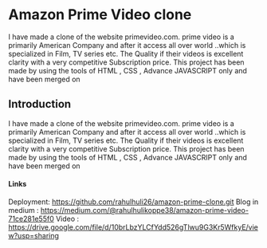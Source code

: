 # Amazon Prime Video clone

I have made a clone of the website primevideo.com. prime video is a primarily American Company and after it access all over world ..which is specialized in Film, TV series etc. The Quality if their videos is excellent clarity with a very competitive Subscription price. This project has been made by using the tools of HTML , CSS , Advance JAVASCRIPT only and have been merged on
## Introduction

I have made a clone of the website primevideo.com. prime video is a primarily American Company and after it access all over world ..which is specialized in Film, TV series etc. The Quality if their videos is excellent clarity with a very competitive Subscription price. This project has been made by using the tools of HTML , CSS , Advance JAVASCRIPT only and have been merged on

#### Links


Deployment: https://github.com/rahulhuli26/amazon-prime-clone.git
Blog in medium : https://medium.com/@rahulhulikoppe38/amazon-prime-video-71ce281e55f0
Video : https://drive.google.com/file/d/10brLbzYLCfYdd526gTlwu9G3Kr5WfkyE/view?usp=sharing
